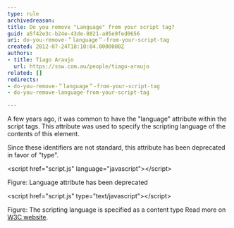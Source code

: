 ```yaml
---
type: rule
archivedreason: 
title: Do you remove "Language" from your script tag?
guid: a5f42e3c-b24e-43de-8021-a85e9fed0656
uri: do-you-remove-＂language＂-from-your-script-tag
created: 2012-07-24T18:10:04.0000000Z
authors:
- title: Tiago Araujo
  url: https://ssw.com.au/people/tiago-araujo
related: []
redirects:
- do-you-remove-＂language＂-from-your-script-tag
- do-you-remove-language-from-your-script-tag

---
```


A few years ago, it was common to have the "language" attribute within the script tags. This attribute was used to specify the scripting language of the contents of this element.

<!--endintro-->

Since these identifiers are not standard, this attribute has been deprecated in favor of "type".


&lt;script href="script.js" language="javascript"&gt;&lt;/script&gt;

Figure: Language attribute has been deprecated

&lt;script href="script.js" type="text/javascript"&gt;&lt;/script&gt;

Figure: The scripting language is specified as a content type
Read more on [W3C website](http&#58;//www.w3.org/TR/html4/interact/scripts.html#h-18.2.2).
